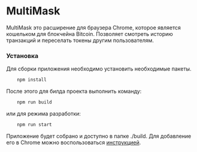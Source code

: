 # MultiMask

MultiMask это расширение для браузера Chrome, которое является кошельком для блокчейна Bitcoin.
Позволяет смотреть историю транзакций и переселать токены другим пользователям.

### Установка

Для сборки приложения необходимо установить необходимые пакеты.

```javascript
    npm install
```

После этого для билда проекта выполнить команду:

```javascript
    npm run build
```

или для режима разработки:

```javascript
    npm run start
```

Приложение будет собрано и доступно в папке ./build. Для добавление его в Chrome можно воспользоваться [инструкцией](https://developer.chrome.com/extensions/getstarted#unpacked).
